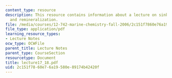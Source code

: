```yaml
---
content_type: resource
description: This resource contains information about a lecture on sinking particles
  and remineralization.
file: /media/courses/12-742-marine-chemistry-fall-2006/2c151f7860e76a19580e89174b42420f_lecture17_18.pdf
file_type: application/pdf
learning_resource_types:
- Lecture Notes
ocw_type: OCWFile
parent_title: Lecture Notes
parent_type: CourseSection
resourcetype: Document
title: lecture17_18.pdf
uid: 2c151f78-60e7-6a19-580e-89174b42420f
---
```


